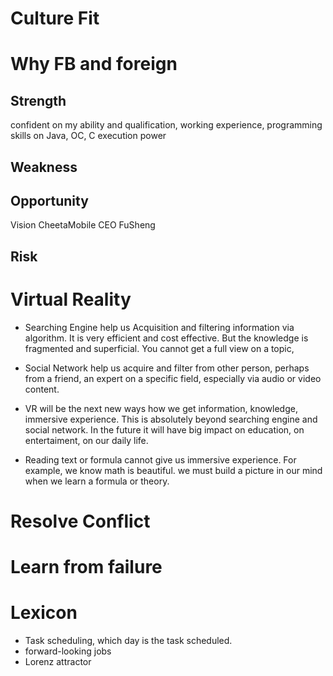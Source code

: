 # Culture Fit

# Why FB and foreign

## Strength
confident on my ability and qualification,
working experience, programming skills on Java, OC, C
execution power


## Weakness


## Opportunity
Vision
CheetaMobile CEO FuSheng 


## Risk

# Virtual Reality
- Searching Engine help us Acquisition and filtering information via algorithm. It is very efficient and cost effective. But the knowledge is fragmented and superficial. You cannot get a full view on a topic, 

- Social Network help us acquire and filter from other person, perhaps from a friend, an expert on a specific field, especially via audio or video content.

- VR will be the next new ways how we get information, knowledge, immersive experience. This is absolutely beyond searching engine and social network. In the future it will have big impact on education, on entertaiment, on our daily life. 

- Reading text or formula cannot give us immersive experience.
For example, we know math is beautiful. we must build a picture in our mind when we learn a formula or theory. 


# Resolve Conflict

# Learn from failure

# Lexicon

- Task scheduling, which day is the task scheduled.
- forward-looking jobs
- Lorenz attractor






